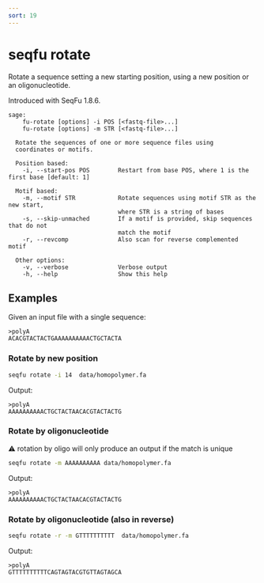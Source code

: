 ```yaml
---
sort: 19
---
```


# seqfu rotate

Rotate a sequence setting a new starting position, using 
a new position or an oligonucleotide.

Introduced with SeqFu 1.8.6.

```text
sage:
    fu-rotate [options] -i POS [<fastq-file>...]
    fu-rotate [options] -m STR [<fastq-file>...]

  Rotate the sequences of one or more sequence files using 
  coordinates or motifs.

  Position based:
    -i, --start-pos POS        Restart from base POS, where 1 is the first base [default: 1]
  
  Motif based:
    -m, --motif STR            Rotate sequences using motif STR as the new start,
                               where STR is a string of bases
    -s, --skip-unmached        If a motif is provided, skip sequences that do not
                               match the motif
    -r, --revcomp              Also scan for reverse complemented motif

  Other options:
    -v, --verbose              Verbose output
    -h, --help                 Show this help
```

## Examples

Given an input file with a single sequence:

```text
>polyA
ACACGTACTACTGAAAAAAAAAACTGCTACTA
```

### Rotate by new position

```bash
seqfu rotate -i 14  data/homopolymer.fa 
```

Output:

```text
>polyA
AAAAAAAAAACTGCTACTAACACGTACTACTG
```

### Rotate by oligonucleotide

:warning: rotation by oligo will only produce an output if the match is unique

```bash
seqfu rotate -m AAAAAAAAAA data/homopolymer.fa
```

Output:

```text
>polyA
AAAAAAAAAACTGCTACTAACACGTACTACTG
```


### Rotate by oligonucleotide (also in reverse)

```bash
seqfu rotate -r -m GTTTTTTTTTT  data/homopolymer.fa
```

Output:

```text
>polyA
GTTTTTTTTTTCAGTAGTACGTGTTAGTAGCA
```

